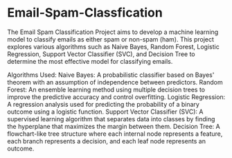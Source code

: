 # Email-Spam-Classfication
The Email Spam Classification Project aims to develop a machine learning model to classify emails as either spam or non-spam (ham). This project explores various algorithms such as Naive Bayes, Random Forest, Logistic Regression, Support Vector Classifier (SVC), and Decision Tree to determine the most effective model for classifying emails.

Algorithms Used:
Naive Bayes: A probabilistic classifier based on Bayes' theorem with an assumption of independence between predictors.
Random Forest: An ensemble learning method using multiple decision trees to improve the predictive accuracy and control overfitting.
Logistic Regression: A regression analysis used for predicting the probability of a binary outcome using a logistic function.
Support Vector Classifier (SVC): A supervised learning algorithm that separates data into classes by finding the hyperplane that maximizes the margin between them.
Decision Tree: A flowchart-like tree structure where each internal node represents a feature, each branch represents a decision, and each leaf node represents an outcome.
